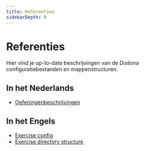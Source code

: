 ```yaml
---
title: Referenties
sidebarDepth: 0
---
```

# Referenties

Hier vind je up-to-date beschrijvingen van de Dodona configuratiebestanden en mappenstructuren.

## In het Nederlands
* [Oefeningenbeschrijvingen](exercise-description)

## In het Engels
* [Exercise config](exercise-config)
* [Exercise directory structure](exercise-directory-structure)
